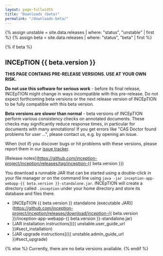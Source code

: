 ```yaml
---
layout: page-fullwidth
title: "Downloads (beta)"
permalink: "/downloads-beta/"
---
```


{% assign unstable = site.data.releases | where: "status", "unstable" | first %}
{% assign beta = site.data.releases | where: "status", "beta" | first %}

{% if beta %}
## INCEpTION {{ beta.version }}

**THIS PAGE CONTAINS PRE-RELEASE VERSIONS. USE AT YOUR OWN RISK.**

**Do not use this software for serious work** - before its final release, INCEpTION might change in
ways incompatible with this pre-release. Do not expect forthcoming beta versions or the next release
version of INCEpTION to be fully compatible with this beta version.

**Beta versions are slower than normal** - beta versions of INCEpTION perform various consistency
checks on annotated documents. These checks may significantly reduce response times, in particular
for documents with many annotations! If you get errors like "CAS Doctor found problems for user 
...", please contact us, e.g. by opening an issue.

When (not if) you discover bugs or hit problems with these versions, please report them in our [issue tracker](http://github.com/inception-project/inception/issues).

[Release notes](https://github.com/inception-project/inception/releases/tag/inception-{{ beta.version }})

You download a runnable JAR that can be started using a double-click in your file manager or on
the command line using `java -jar inception-app-webapp-{{ beta.version }}-standalone.jar`. INCEpTION will
create a directory called `.inception` under your home directory and store its database and files
there.

* [INCEpTION {{ beta.version }} standalone (executable JAR)](https://github.com/inception-project/inception/releases/download/inception-{{ beta.version }}/inception-app-webapp-{{ beta.version }}-standalone.jar) <github-downloads user='inception-project' repo='inception' tag='inception-{{ beta.version }}' asset='inception-app-webapp-{{ beta.version }}-standalone.jar' ></github-downloads>
* [JAR installation instructions]({{ unstable.user_guide_url }}#sect_installation)
* [JAR upgrade instructions]({{ unstable.admin_guide_url }}#sect_upgrade) 

{% else %}
Currently, there are no beta versions available.
{% endif %}
